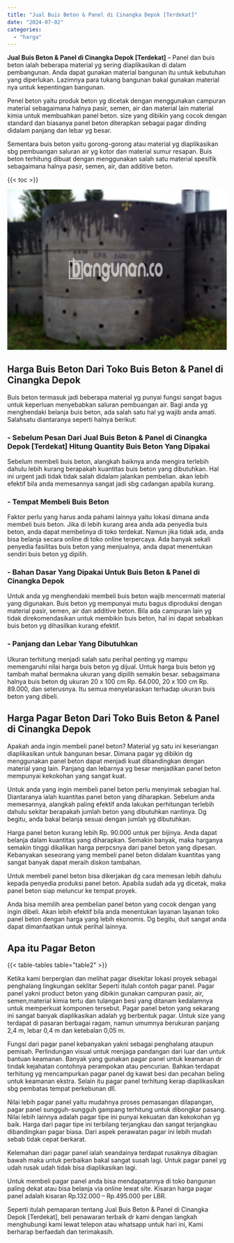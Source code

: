 ```yaml
---
title: "Jual Buis Beton & Panel di Cinangka Depok [Terdekat]"
date: "2024-07-02"
categories: 
  - "harga"
---
```


**Jual Buis Beton & Panel di Cinangka Depok \[Terdekat\]** – Panel dan buis beton ialah beberapa material yg sering diaplikasikan di dalam pembangunan. Anda dapat gunakan material bangunan itu untuk kebutuhan yang diperlukan. Lazimnya para tukang bangunan bakal gunakan material nya untuk kepentingan bangunan.

Penel beton yaitu produk beton yg dicetak dengan menggunakan campuran material sebagaimana halnya pasir, semen, air dan material lain material kimia untuk membuahkan panel beton. size yang dibikin yang cocok dengan standard dan biasanya panel beton diterapkan sebagai pagar dinding didalam panjang dan lebar yg besar.

Sementara buis beton yaitu gorong-gorong atau material yg diaplikasikan sbg pembuangan saluran air yg kotor dan material sumur resapan. Buis beton terhitung dibuat dengan menggunakan salah satu material spesifik sebagaimana halnya pasir, semen, air, dan additive beton.

{{< toc >}}

![Jual Buis Beton & Panel di Cinangka Depok [Terdekat]](/images/jual-panel-buis-beton-murah-24.png)

## Harga Buis Beton Dari Toko Buis Beton & Panel di Cinangka Depok

Buis beton termasuk jadi beberapa material yg punyai fungsi sangat bagus untuk keperluan menyebabkan saluran pembuangan air. Bagi anda yg menghendaki belanja buis beton, ada salah satu hal yg wajib anda amati. Salahsatu diantaranya seperti halnya berikut:

### \- Sebelum Pesan Dari Jual Buis Beton & Panel di Cinangka Depok \[Terdekat\] Hitung Quantity Buis Beton Yang Dipakai

Sebelum membeli buis beton, alangkah baiknya anda mengira terlebih dahulu lebih kurang berapakah kuantitas buis beton yang dibutuhkan. Hal ini urgent jadi tidak tidak salah didalam jalankan pembelian. akan lebih efektif bila anda memesannya sangat jadi sbg cadangan apabila kurang.

### \- Tempat Membeli Buis Beton

Faktor perlu yang harus anda pahami lainnya yaitu lokasi dimana anda membeli buis beton. Jika di lebih kurang area anda ada penyedia buis beton, anda dapat membelinya di toko terdekat. Namun jika tidak ada, anda bisa belanja secara online di toko online terpercaya. Ada banyak sekali penyedia fasilitas buis beton yang menjualnya, anda dapat menentukan sendiri buis beton yg dipilih.

### \- Bahan Dasar Yang Dipakai Untuk Buis Beton & Panel di Cinangka Depok

Untuk anda yg menghendaki membeli buis beton wajib mencermati material yang digunakan. Buis beton yg mempunyai mutu bagus diproduksi dengan material pasir, semen, air dan additive beton. Bila ada campuran lain yg tidak direkomendasikan untuk membikin buis beton, hal ini dapat sebabkan buis beton yg dihasilkan kurang efektif.

### \- Panjang dan Lebar Yang Dibutuhkan

Ukuran terhitung menjadi salah satu perihal penting yg mampu memengaruhi nilai harga buis beton yg dijual. Untuk harga buis beton yg tambah mahal bermakna ukuran yang dipilih semakin besar. sebagaimana halnya buis beton dg ukuran 20 x 100 cm Rp. 64.000, 20 x 100 cm Rp. 89.000, dan seterusnya. Itu semua menyelaraskan terhadap ukuran buis beton yang dibeli.

## Harga Pagar Beton Dari Toko Buis Beton & Panel di Cinangka Depok

Apakah anda ingin membeli panel beton? Material yg satu ini keseriangan diaplikasikan untuk bangunan besar. Dimana pagar yg dibikin dg menggunakan panel beton dapat menjadi kuat dibandingkan dengan material yang lain. Panjang dan lebarnya yg besar menjadikan panel beton mempunyai kekokohan yang sangat kuat.

Untuk anda yang ingin membeli panel beton perlu menyimak sebagian hal. Diantaranya ialah kuantitas panel beton yang diharapkan. Sebelum anda memesannya, alangkah paling efektif anda lakukan perhitungan terlebih dahulu sekitar berapakah jumlah beton yang dibutuhkan nantinya. Dg begitu, anda bakal belanja sesuai dengan jumlah yg dibutuhkan.

Harga panel beton kurang lebih Rp. 90.000 untuk per bijinya. Anda dapat belanja dalam kuantitas yang diharapkan. Semakin banyak, maka harganya semakin tinggi dikalikan harga perpcsnya dari panel beton yang dipesan. Kebanyakan seseorang yang membeli panel beton didalam kuantitas yang sangat banyak dapat meraih diskon tambahan.

Untuk membeli panel beton bisa dikerjakan dg cara memesan lebih dahulu kepada penyedia produksi panel beton. Apabila sudah ada yg dicetak, maka panel beton siap meluncur ke tempat proyek.

Anda bisa memilih area pembelian panel beton yang cocok dengan yang ingin dibeli. Akan lebih efektif bila anda menentukan layanan layanan toko panel beton dengan harga yang lebih ekonomis. Dg begitu, duit sangat anda dapat dimanfaatkan untuk perihal lainnya.

## Apa itu Pagar Beton

{{< table-tables table="table2" >}}

Ketika kami berpergian dan melihat pagar disekitar lokasi proyek sebagai penghalang lingkungan seklitar Seperti itulah contoh pagar panel. Pagar panel yakni product beton yang dibikin gunakan campuran pasir, air, semen,material kimia tertu dan tulangan besi yang ditanam kedalamnya untuk memperkuat komponen tersebut. Pagar panel beton yang sekarang ini sangat banyak diaplikasikan adalah yg berbentuk pagar. Untuk size yang terdapat di pasaran berbagai ragam, namun umumnya berukuran panjang 2,4 m, lebar 0,4 m dan ketebalan 0,05 m.

Fungsi dari pagar panel kebanyakan yakni sebagai penghalang ataupun pemisah. Perlindungan visual untuk menjaga pandangan dari luar dan untuk bantuan keamanan. Banyak yang gunakan pagar panel untuk keamanan dr tindak kejahatan contohnya perampokan atau pencurian. Bahkan terdapat terhitung yg mencampurkan pagar panel dg kawat besi dan pecahan beling untuk keamanan ekstra. Selain itu pagar panel terhitung kerap diaplikasikan sbg pembatas tempat perkebunan dll.

Nilai lebih pagar panel yaitu mudahnya proses pemasangan dilapangan, pagar panel sungguh-sungguh gampang terhitung untuk dibongkar pasang. Nilai lebih lainnya adalah pagar tipe ini punyai kekuatan dan kekokohan yg baik. Harga dari pagar tipe ini terbilang terjangkau dan sangat terjangkau dibandingkan pagar biasa. Dari aspek perawatan pagar ini lebih mudah sebab tidak cepat berkarat.

Kelemahan dari pagar panel ialah seandainya terdapat rusaknya dibagian bawah maka untuk perbaikan bakal sangat susah lagi. Untuk pagar panel yg udah rusak udah tidak bisa diaplikasikan lagi.

Untuk membeli pagar panel anda bisa mendapatannya di toko bangunan paling dekat atau bisa belanja via online lewat site. Kisaran harga pagar panel adalah kisaran Rp.132.000 – Rp.495.000 per LBR.

Seperti itulah pemaparan tentang Jual Buis Beton & Panel di Cinangka Depok \[Terdekat\], beli penawaran terbaik dr kami dengan langkah menghubungi kami lewat telepon atau whatsapp untuk hari ini, Kami berharap berfaedah dan terimakasih.
